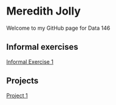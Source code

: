 # Meredith Jolly

Welcome to my GitHub page for Data 146

## Informal exercises   
[Informal Exercise 1](https://meredithjolly.github.io/data146/gapminder.html)  

## Projects  
[Project 1](https://meredithjolly.github.io/data146/project1.html)  
